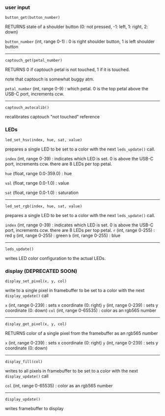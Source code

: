 ### user input

```
button_get(button_number)
```
RETURNS state of a shoulder button (0: not pressed, -1: left, 1: right, 2: down)

`button_number` (int, range 0-1)
: 0 is right shoulder button, 1 is left shoulder button

---

```
captouch_get(petal_number)
```
RETURNS 0 if captouch petal is not touched, 1 if it is touched.

note that captouch is somewhat buggy atm.

`petal_number` (int, range 0-9)
: which petal. 0 is the top petal above the USB-C port, increments ccw.

---
```
captouch_autocalib()
```
recalibrates captouch "not touched" reference

### LEDs

```
led_set_hsv(index, hue, sat, value)
```
prepares a single LED to be set to a color with the next `leds_update()` call.

`index` (int, range 0-39)
: indicates which LED is set. 0 is above the USB-C port, increments ccw. there are 8 LEDs per top petal.

`hue` (float, range 0.0-359.0)
: hue

`val` (float, range 0.0-1.0)
: value

`sat` (float, range 0.0-1.0)
: saturation

---

```
led_set_rgb(index, hue, sat, value)
```
prepares a single LED to be set to a color with the next `leds_update()` call.

`index` (int, range 0-39)
: indicates which LED is set. 0 is above the USB-C port, increments ccw. there are 8 LEDs per top petal.
`r` (int, range 0-255)
: red
`g` (int, range 0-255)
: green
`b` (int, range 0-255)
: blue

---

```
leds_update()
```
writes LED color configuration to the actual LEDs.

### display (DEPRECATED SOON)

```
display_set_pixel(x, y, col)
```
write to a single pixel in framebuffer to be set to a color with the next `display_update()` call

`x` (int, range 0-239)
: sets x coordinate (0: right)
`y` (int, range 0-239)
: sets y coordinate (0: down)
`col` (int, range 0-65535)
: color as an rgb565 number

---

```
display_get_pixel(x, y, col)
```
RETURNS color of a single pixel from the framebuffer as an rgb565 number

`x` (int, range 0-239)
: sets x coordinate (0: right)
`y` (int, range 0-239)
: sets y coordinate (0: down)

---

```
display_fill(col)
```
writes to all pixels in framebuffer to be set to a color with the next `display_update()` call

`col` (int, range 0-65535)
: color as an rgb565 number

---

```
display_update()
```
writes framebuffer to display
